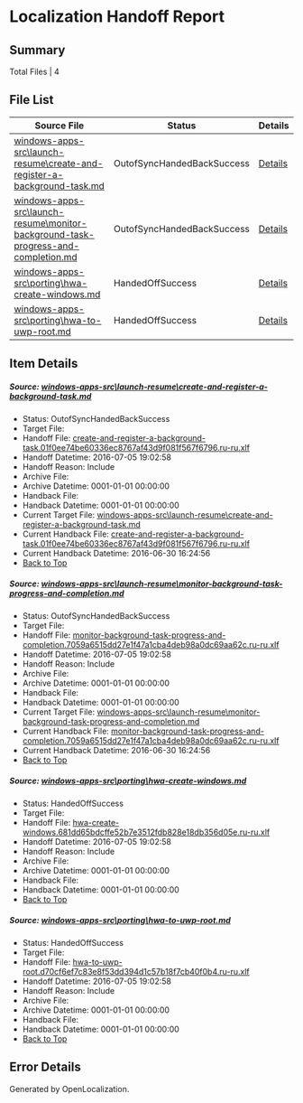 # <a name='report-top'></a> Localization Handoff Report

## Summary
 Total Files | 4

## File List
 Source File | Status | Details 
 ----------- | ------ | ------- 
 [windows-apps-src\launch-resume\create-and-register-a-background-task.md](https://github.com/Microsoft/windows-apps/blob/75436a950cbd2fca1f9387bd021dcc998c0071d7/windows-apps-src/launch-resume/create-and-register-a-background-task.md) | OutofSyncHandedBackSuccess | [Details](#f86886cb55f05218e9d834f6a37c9ee8c1525cd43009)
 [windows-apps-src\launch-resume\monitor-background-task-progress-and-completion.md](https://github.com/Microsoft/windows-apps/blob/26773acec62a6922599dec8c6eba9f6c6a78394a/windows-apps-src/launch-resume/monitor-background-task-progress-and-completion.md) | OutofSyncHandedBackSuccess | [Details](#7798c327a67315f67aaf63f1917e77d3daf760203041)
 [windows-apps-src\porting\hwa-create-windows.md](https://github.com/Microsoft/windows-apps/blob/60fae326dcfa5f5e71a5ab0fda04e5151f11fc61/windows-apps-src/porting/hwa-create-windows.md) | HandedOffSuccess | [Details](#152cfd8aaa43ee7c63418d699e8bcce07722383e3485)
 [windows-apps-src\porting\hwa-to-uwp-root.md](https://github.com/Microsoft/windows-apps/blob/7fe6e240e4ef221b49f9b103cf30192449ce4502/windows-apps-src/porting/hwa-to-uwp-root.md) | HandedOffSuccess | [Details](#491665558f713dcbaae7ea20739ed72c61a12cd23486)

## Item Details
##### <a name='f86886cb55f05218e9d834f6a37c9ee8c1525cd43009'></a> Source: [windows-apps-src\launch-resume\create-and-register-a-background-task.md](https://github.com/Microsoft/windows-apps/blob/75436a950cbd2fca1f9387bd021dcc998c0071d7/windows-apps-src/launch-resume/create-and-register-a-background-task.md)
* Status: OutofSyncHandedBackSuccess
* Target File: 
* Handoff File: [create-and-register-a-background-task.01f0ee74be60336ec8767af43d9f081f567f6796.ru-ru.xlf](https://github.com/Microsoft/WDG.handoff/blob/5c9754398e373304ea86ce7eb6e6e8ba3d030652/ol-handoff/Microsoft/windows-apps.ru-ru/master/create-and-register-a-background-task.01f0ee74be60336ec8767af43d9f081f567f6796.ru-ru.xlf)
* Handoff Datetime: 2016-07-05 19:02:58
* Handoff Reason: Include
* Archive File: 
* Archive Datetime: 0001-01-01 00:00:00
* Handback File: 
* Handback Datetime: 0001-01-01 00:00:00
* Current Target File: [windows-apps-src\launch-resume\create-and-register-a-background-task.md](https://github.com/Microsoft/windows-apps.ru-ru/blob/0ec960c042ae0e77350d6661471b22020d814525/windows-apps-src/launch-resume/create-and-register-a-background-task.md)
* Current Handback File: [create-and-register-a-background-task.01f0ee74be60336ec8767af43d9f081f567f6796.ru-ru.xlf](https://github.com/Microsoft/WDG.handback/blob/dc34d64759b7ed8b423ec0fd3837785f7abf227c/ol-handback/Microsoft/windows-apps.ru-ru/master/create-and-register-a-background-task.01f0ee74be60336ec8767af43d9f081f567f6796.ru-ru.xlf)
* Current Handback Datetime: 2016-06-30 16:24:56
* [Back to Top](#report-top)

##### <a name='7798c327a67315f67aaf63f1917e77d3daf760203041'></a> Source: [windows-apps-src\launch-resume\monitor-background-task-progress-and-completion.md](https://github.com/Microsoft/windows-apps/blob/26773acec62a6922599dec8c6eba9f6c6a78394a/windows-apps-src/launch-resume/monitor-background-task-progress-and-completion.md)
* Status: OutofSyncHandedBackSuccess
* Target File: 
* Handoff File: [monitor-background-task-progress-and-completion.7059a6515dd27e1f47a1cba4deb98a0dc69aa62c.ru-ru.xlf](https://github.com/Microsoft/WDG.handoff/blob/5c9754398e373304ea86ce7eb6e6e8ba3d030652/ol-handoff/Microsoft/windows-apps.ru-ru/master/monitor-background-task-progress-and-completion.7059a6515dd27e1f47a1cba4deb98a0dc69aa62c.ru-ru.xlf)
* Handoff Datetime: 2016-07-05 19:02:58
* Handoff Reason: Include
* Archive File: 
* Archive Datetime: 0001-01-01 00:00:00
* Handback File: 
* Handback Datetime: 0001-01-01 00:00:00
* Current Target File: [windows-apps-src\launch-resume\monitor-background-task-progress-and-completion.md](https://github.com/Microsoft/windows-apps.ru-ru/blob/0ec960c042ae0e77350d6661471b22020d814525/windows-apps-src/launch-resume/monitor-background-task-progress-and-completion.md)
* Current Handback File: [monitor-background-task-progress-and-completion.7059a6515dd27e1f47a1cba4deb98a0dc69aa62c.ru-ru.xlf](https://github.com/Microsoft/WDG.handback/blob/dc34d64759b7ed8b423ec0fd3837785f7abf227c/ol-handback/Microsoft/windows-apps.ru-ru/master/monitor-background-task-progress-and-completion.7059a6515dd27e1f47a1cba4deb98a0dc69aa62c.ru-ru.xlf)
* Current Handback Datetime: 2016-06-30 16:24:56
* [Back to Top](#report-top)

##### <a name='152cfd8aaa43ee7c63418d699e8bcce07722383e3485'></a> Source: [windows-apps-src\porting\hwa-create-windows.md](https://github.com/Microsoft/windows-apps/blob/60fae326dcfa5f5e71a5ab0fda04e5151f11fc61/windows-apps-src/porting/hwa-create-windows.md)
* Status: HandedOffSuccess
* Target File: 
* Handoff File: [hwa-create-windows.681dd65bdcffe52b7e3512fdb828e18db356d05e.ru-ru.xlf](https://github.com/Microsoft/WDG.handoff/blob/5c9754398e373304ea86ce7eb6e6e8ba3d030652/ol-handoff/Microsoft/windows-apps.ru-ru/master/hwa-create-windows.681dd65bdcffe52b7e3512fdb828e18db356d05e.ru-ru.xlf)
* Handoff Datetime: 2016-07-05 19:02:58
* Handoff Reason: Include
* Archive File: 
* Archive Datetime: 0001-01-01 00:00:00
* Handback File: 
* Handback Datetime: 0001-01-01 00:00:00
* [Back to Top](#report-top)

##### <a name='491665558f713dcbaae7ea20739ed72c61a12cd23486'></a> Source: [windows-apps-src\porting\hwa-to-uwp-root.md](https://github.com/Microsoft/windows-apps/blob/7fe6e240e4ef221b49f9b103cf30192449ce4502/windows-apps-src/porting/hwa-to-uwp-root.md)
* Status: HandedOffSuccess
* Target File: 
* Handoff File: [hwa-to-uwp-root.d70cf6ef7c83e8f53dd394d1c57b18f7cb40f0b4.ru-ru.xlf](https://github.com/Microsoft/WDG.handoff/blob/5c9754398e373304ea86ce7eb6e6e8ba3d030652/ol-handoff/Microsoft/windows-apps.ru-ru/master/hwa-to-uwp-root.d70cf6ef7c83e8f53dd394d1c57b18f7cb40f0b4.ru-ru.xlf)
* Handoff Datetime: 2016-07-05 19:02:58
* Handoff Reason: Include
* Archive File: 
* Archive Datetime: 0001-01-01 00:00:00
* Handback File: 
* Handback Datetime: 0001-01-01 00:00:00
* [Back to Top](#report-top)


## Error Details

Generated by OpenLocalization.
